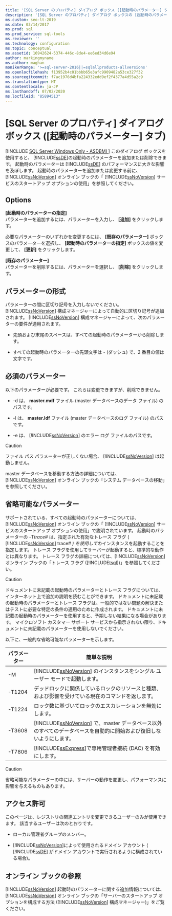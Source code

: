 ```yaml
---
title: '[SQL Server のプロパティ] ダイアログ ボックス ([起動時のパラメーター] タブ)'
description: '[SQL Server のプロパティ] ダイアログ ボックスの [起動時のパラメーター] タブを使用して、データベース エンジンのパフォーマンスに影響を及ぼす起動時のパラメーターを追加または削除します。'
ms.custom: seo-lt-2019
ms.date: 03/14/2017
ms.prod: sql
ms.prod_service: sql-tools
ms.reviewer: ''
ms.technology: configuration
ms.topic: conceptual
ms.assetid: 16942624-5374-446c-8de4-ee6ed34d6e94
author: markingmyname
ms.author: maghan
monikerRange: '>=sql-server-2016||=sqlallproducts-allversions'
ms.openlocfilehash: f13952b4c01bbbb65e3afc9909482a53ce327f32
ms.sourcegitcommit: f7ac1976d4bfa224332edd9ef2f4377a4d55a2c9
ms.translationtype: HT
ms.contentlocale: ja-JP
ms.lasthandoff: 07/02/2020
ms.locfileid: "85894513"
---
```

# <a name="sql-server-properties-startup-parameters-tab"></a>[SQL Server のプロパティ] ダイアログ ボックス ([起動時のパラメーター] タブ)
[!INCLUDE [SQL Server Windows Only - ASDBMI ](../../includes/applies-to-version/sql-windows-only-asdbmi.md)]
  このダイアログ ボックスを使用すると、 [!INCLUDE[ssDE](../../includes/ssde-md.md)]の起動時のパラメーターを追加または削除できます。 起動時のパラメーターは [!INCLUDE[ssDE](../../includes/ssde-md.md)] のパフォーマンスに大きな影響を及ぼします。 起動時のパラメーターを追加または変更する前に、 [!INCLUDE[ssNoVersion](../../includes/ssnoversion-md.md)] オンライン ブックの「 [!INCLUDE[ssNoVersion](../../includes/ssnoversion-md.md)] サービスのスタートアップ オプションの使用」を参照してください。  
  
## <a name="options"></a>Options  
 **[起動時のパラメーターの指定]**  
 パラメーターを追加するには、パラメーターを入力し、 **[追加]** をクリックします。  
  
 必要なパラメーターのいずれかを変更するには、 **[既存のパラメーター]** ボックスのパラメーターを選択し、 **[起動時のパラメーターの指定]** ボックスの値を変更して、 **[更新]** をクリックします。  
  
 **[既存のパラメーター]**  
 パラメーターを削除するには、パラメーターを選択し、 **[削除]** をクリックします。  
  
## <a name="parameter-format"></a>パラメーターの形式  
 パラメーターの間に区切り記号を入力しないでください。 [!INCLUDE[ssNoVersion](../../includes/ssnoversion-md.md)] 構成マネージャーによって自動的に区切り記号が追加されます。 [!INCLUDE[ssNoVersion](../../includes/ssnoversion-md.md)] 構成マネージャーによって、次のパラメーターの要件が適用されます。  
  
-   先頭および末尾のスペースは、すべての起動時のパラメーターから削除します。  
  
-   すべての起動時のパラメーターの先頭文字は - (ダッシュ) で、2 番目の値は文字です。  
  
## <a name="required-parameters"></a>必須のパラメーター  
 以下のパラメーターが必要です。 これらは変更できますが、削除できません。  
  
-   -d は、 **master.mdf** ファイル (master データベースのデータ ファイル) のパスです。  
  
-   -l は、 **master.ldf** ファイル (master データベースのログ ファイル) のパスです。  
  
-   -e は、 [!INCLUDE[ssNoVersion](../../includes/ssnoversion-md.md)] のエラー ログ ファイルのパスです。  
  
> [!CAUTION]  
>  ファイル パス パラメーターが正しくない場合、 [!INCLUDE[ssNoVersion](../../includes/ssnoversion-md.md)] は起動しません。  
  
 master データベースを移動する方法の詳細については、 [!INCLUDE[ssNoVersion](../../includes/ssnoversion-md.md)] オンライン ブックの「システム データベースの移動」を参照してください。  
  
## <a name="optional-parameters"></a>省略可能なパラメーター  
 サポートされている、すべての起動時のパラメーターについては、 [!INCLUDE[ssNoVersion](../../includes/ssnoversion-md.md)] オンライン ブックの「 [!INCLUDE[ssNoVersion](../../includes/ssnoversion-md.md)] サービスのスタートアップ オプションの使用」で説明されています。 起動時のパラメーターの -T*trace#* は、指定された有効なトレース フラグ ( [!INCLUDE[ssNoVersion](../../includes/ssnoversion-md.md)] trace# *) を使用して*のインスタンスを起動することを指定します。 トレース フラグを使用してサーバーが起動すると、標準的な動作とは異なります。 トレース フラグの詳細については、[!INCLUDE[ssNoVersion](../../includes/ssnoversion-md.md)] オンライン ブックの「トレース フラグ ([!INCLUDE[tsql](../../includes/tsql-md.md)])」を参照してください。  
  
> [!CAUTION]  
>  ドキュメントに未記載の起動時のパラメーターとトレース フラグについては、インターネット上で追加の説明を読むことができます。 ドキュメントに未記載の起動時のパラメーターとトレース フラグは、一般的ではない問題の解決またはテストに必要な特定の条件の適用のために作成されます。 ドキュメントに未記載の起動時のパラメーターを使用すると、予期しない結果になる場合があります。 マイクロソフト カスタマー サポート サービスから指示されない限り、ドキュメントに未記載のパラメーターを使用しないでください。  
  
 以下に、一般的な省略可能なパラメーターを示します。  
  
|パラメーター|簡単な説明|  
|---------------|-----------------------|  
|-M|[!INCLUDE[ssNoVersion](../../includes/ssnoversion-md.md)] のインスタンスをシングル ユーザー モードで起動します。|  
|-T1204|デッドロックに関係しているロックのリソースと種類、および影響を受けている現在のコマンドを返します。|  
|-T1224|ロック数に基づいてロックのエスカレーションを無効にします。|  
|-T3608|[!INCLUDE[ssNoVersion](../../includes/ssnoversion-md.md)] で、master データベース以外のすべてのデータベースを自動的に開始および復旧しないようにします。|  
|-T7806|[!INCLUDE[ssExpress](../../includes/ssexpress-md.md)]で専用管理者接続 (DAC) を有効にします。|  
  
> [!CAUTION]  
>  省略可能なパラメーターの中には、サーバーの動作を変更し、パフォーマンスに影響を与えるものもあります。  
  
## <a name="permissions"></a>アクセス許可  
 このページは、レジストリの関連エントリを変更できるユーザーのみが使用できます。 該当するユーザーは次のとおりです。  
  
-   ローカル管理者グループのメンバー。  
  
-   [!INCLUDE[ssNoVersion](../../includes/ssnoversion-md.md)]によって使用されるドメイン アカウント ( [!INCLUDE[ssDE](../../includes/ssde-md.md)] がドメイン アカウントで実行されるように構成されている場合)。  
  
## <a name="books-online-references"></a>オンライン ブックの参照  
 [!INCLUDE[ssNoVersion](../../includes/ssnoversion-md.md)] 起動時のパラメーターに関する追加情報については、[!INCLUDE[ssNoVersion](../../includes/ssnoversion-md.md)] オンライン ブックの「サーバーのスタートアップ オプションを構成する方法 ([!INCLUDE[ssNoVersion](../../includes/ssnoversion-md.md)] 構成マネージャー)」をご覧ください。  
  
  
